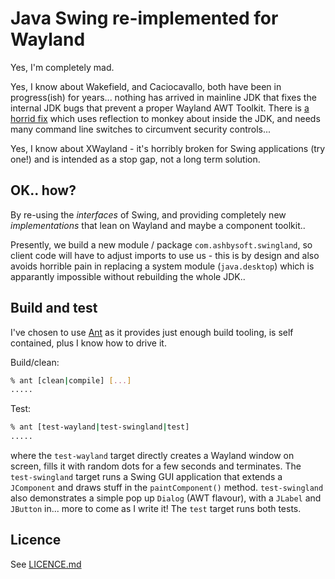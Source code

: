 # Java Swing re-implemented for Wayland

Yes, I'm completely mad.

Yes, I know about Wakefield, and Caciocavallo, both have been in progress(ish) for years... nothing has arrived in mainline JDK that fixes the
internal JDK bugs that prevent a proper Wayland AWT Toolkit. There is [a horrid fix](https://github.com/CaciocavalloSilano/caciocavallo/blob/master/cacio-tta/src/main/java/com/github/caciocavallosilano/cacio/ctc/junit/CacioExtension.java) which uses reflection to monkey about inside the JDK, and needs
many command line switches to circumvent security controls...

Yes, I know about XWayland - it's horribly broken for Swing applications (try one!) and is intended as a stop gap, not a long term solution.

## OK.. how?

By re-using the _interfaces_ of Swing, and providing completely new _implementations_ that lean on Wayland and maybe a component toolkit..

Presently, we build a new module / package `com.ashbysoft.swingland`, so client code will have to adjust imports to use us - this is by design
and also avoids horrible pain in replacing a system module (`java.desktop`) which is apparantly impossible without rebuilding the whole JDK..

## Build and test

I've chosen to use [Ant](https://ant.apache.org) as it provides just enough build tooling, is self contained, plus I know how to drive it.

Build/clean:
```bash
% ant [clean|compile] [...]
.....
```

Test:
```bash
% ant [test-wayland|test-swingland|test]
.....
```

where the `test-wayland` target directly creates a Wayland window on screen, fills it with random dots for a few seconds and terminates.
The `test-swingland` target runs a Swing GUI application that extends a `JComponent` and draws stuff in the `paintComponent()` method.
`test-swingland` also demonstrates a simple pop up `Dialog` (AWT flavour), with a `JLabel` and `JButton` in... more to come as I write it!
The `test` target runs both tests.

## Licence

See [LICENCE.md](LICENCE.md)
